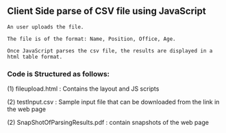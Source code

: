 ## Client Side parse of CSV file using JavaScript ##

    An user uploads the file.

    The file is of the format: Name, Position, Office, Age.

    Once JavaScript parses the csv file, the results are displayed in a html table format.

    
### Code is Structured as follows: ###

(1) fileupload.html : Contains the layout and JS scripts

(2) testInput.csv : Sample input file that can be downloaded from the link in the web page

(2) SnapShotOfParsingResults.pdf : contain snapshots of the web page

